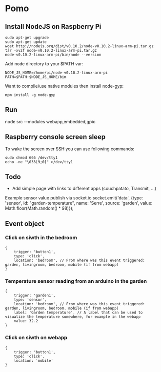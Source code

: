 Pomo
====

Install NodeJS on Raspberry Pi
------------------------------

	sudo apt-get upgrade
	sudo apt-get update
	wget http://nodejs.org/dist/v0.10.2/node-v0.10.2-linux-arm-pi.tar.gz
	tar -xvzf node-v0.10.2-linux-arm-pi.tar.gz
	node-v0.10.2-linux-arm-pi/bin/node --version

Add node directory to your $PATH var:

	NODE_JS_HOME=/home/pi/node-v0.10.2-linux-arm-pi 
	PATH=$PATH:$NODE_JS_HOME/bin 

Want to compile/use native modules then install node-gyp:

	npm install -g node-gyp

Run
---
node src --modules webapp,embedded,gpio

Raspberry console screen sleep
------------------------------
To wake the screen over SSH you can use following commands:

	sudo chmod 666 /dev/tty1
	echo -ne "\033[9;0]" >/dev/tty1

Todo
----
* Add simple page with links to different apps (couchpatato, Transmit, ...)



 Example sensor value publish via socket.io
 socket.emit('data', {type: 'sensor', id: "garden-temperature", name: 'Serre', source: 'garden', value: Math.floor(Math.random() * 98)});


Event object
------------
### Click on siwth in the bedroom
	{ 
		trigger: 'button1',
		type: 'click',
		location: 'bedroom', // From where was this event triggered: garden, livingroom, bedroom, mobile (if from webapp)
	}

### Temperature sensor reading from an arduino in the garden
	{ 
		trigger: 'garden1',
		type: 'sensor',
		location: 'bedroom', // From where was this event triggered: garden, livingroom, bedroom, mobile (if from webapp)
		label: 'Garden temperature', // A label that can be used to visualize the temperature somewhere, for example in the webapp
		value: 32.2
	}

### Click on siwth on webapp
	{ 
		trigger: 'button1',
		type: 'click',
		location: 'mobile'
	}
